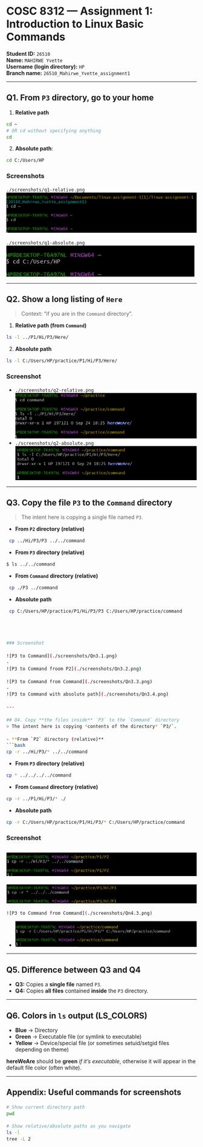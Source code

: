 
# COSC 8312 — Assignment 1: Introduction to Linux Basic Commands
**Student ID:** `26510`  
**Name:** `MAHIRWE Yvette`  
**Username (login directory):** `HP`  
**Branch name:** `26510_Mahirwe_Yvette_assignment1`

---

## Q1. From `P3` directory, go to your home
1) **Relative path**
```bash
cd ~
# OR cd without specifying anything
cd 
```
2) **Absolute path**:
```bash
cd C:/Users/HP
```

### Screenshots

`./screenshots/q1-relative.png`
    ![Q1 - Relative](./screenshots/Q1.png)
    
`./screenshots/q1-absolute.png`
    ![Q1 - Absolute](./screenshots/Qn1.2.png)

---

## Q2. Show a long listing of `Here`
> Context: “if you are in the `Command` directory”.

1) **Relative path (from `Command`)**
```bash
ls -l ../P1/Hi/P3/Here/
```

2) **Absolute path**
```bash
ls -l C:/Users/HP/practice/P1/Hi/P3/Here/
```

### Screenshot
- `./screenshots/q2-relative.png`
    ![q2-relative](./screenshots/Qn2.1.png)
- `./screenshots/q2-absolute.png`
    ![Q2 - Absolute](./screenshots/Qn2.2.png)

---

## Q3. Copy **the file** `P3` to the `Command` directory
> The intent here is copying a single file named `P3`.

- **From `P2` directory (relative)**  
```bash
 cp ../Hi/P3/P3 ../../command
```
- **From `P3` directory (relative)**  
```bash
$ ls ../../command

```
- **From `Command` directory (relative)**  
```bash
 cp ./P3 ../command

```
- **Absolute path**  
```bash
 cp C:/Users/HP/practice/P1/Hi/P3/P3 C:/Users/HP/practice/command



 
### Screenshot

![P3 to Command](./screenshots/Qn3.1.png)
-
![P3 to Command froom P2](./screenshots/Qn3.2.png)

![P3 to Command from Command](./screenshots/Qn3.3.png)
- 
![P3 to Command with absolute path](./screenshots/Qn3.4.png)

---

## Q4. Copy **the files inside** `P3` to the `Command` directory
> The intent here is copying *contents of the directory* `P3/`.

- **From `P2` directory (relative)**  
```bash
cp -r ../Hi/P3/* ../../command


```
- **From `P3` directory (relative)**  
```bash
cp * ../../../../command

```
- **From `Command` directory (relative)**  
```bash
cp -r ../P1/Hi/P3/* ./

```
- **Absolute path**  
```bash
cp -r C:/Users/HP/practice/P1/Hi/P3/* C:/Users/HP/practice/command

```
### Screenshot

 ![P3 to Command](./screenshots/Qn4.1.png)
-
  ![P3 to Command froom P2](./screenshots/Qn4.2.png)

    ![P3 to Command from Command](./screenshots/Qn4.3.png)
- 
  ![P3 to Command with absolute path](./screenshots/Qn4.4.png)


---

## Q5. Difference between Q3 and Q4
- **Q3:** Copies a **single file** named `P3`.
- **Q4:** Copies **all files** contained **inside** the `P3` directory.

---

## Q6. Colors in `ls` output (LS_COLORS)
- **Blue** → Directory
- **Green** → Executable file (or symlink to executable)
- **Yellow** → Device/special file (or sometimes setuid/setgid files depending on theme)

**hereWeAre** should be **green** *if it’s executable*, otherwise it will appear in the default file color (often white).

---

## Appendix: Useful commands for screenshots
```bash
# Show current directory path
pwd

# Show relative/absolute paths as you navigate
ls -l
tree -L 2
```

